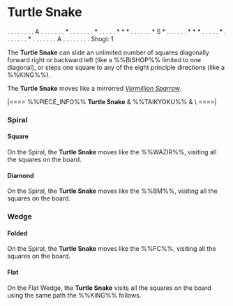 # Turtle Snake

<div class = "movement">
. . . . . . . . A
. . . . . . . * .
. . . . . . * . .
. . . * * * . . .
. . . * S * . . .
. . . * * * . . .
. . * . . . . . .
. * . . . . . . .
A . . . . . . . .
Shogi: 1
</div>

The **Turtle Snake** can slide an unlimited number of squares
diagonally forward right or backward left (like a %%BISHOP%% limited
to one diagonal), or steps one square to any of the eight principle
directions (like a %%KING%%).

The **Turtle Snake** moves like a mirrorred
[*Vermillion Sparrow*](vermillion_sparrow.html).

|====
%%PIECE_INFO%%
  **Turtle Snake**
& %%TAIKYOKU%%
& \\
====|

### Spiral

#### Square

On the Spiral, the **Turtle Snake** moves like the
%%WAZIR%%, visiting all the squares on the board.

#### Diamond

On the Spiral, the **Turtle Snake** moves like the
%%BM%%, visiting all the squares on the board.

### Wedge

#### Folded

On the Spiral, the **Turtle Snake** moves like the
%%FC%%, visiting all the squares on the board.

#### Flat

On the Flat Wedge, the **Turtle Snake** visits all the squares
on the board using the same path the %%KING%% follows.

